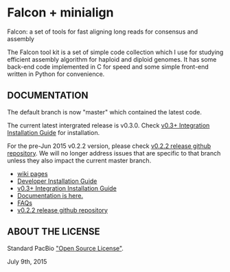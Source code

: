 Falcon + minialign
===========

Falcon: a set of tools for fast aligning long reads for consensus and assembly

The Falcon tool kit is a set of simple code collection which I use for studying
efficient assembly algorithm for haploid and diploid genomes. It has some back-end 
code implemented in C for speed and some simple front-end written in Python for
convenience. 


DOCUMENTATION
-------------

The default branch is now "master" which contained the latest code.

The current latest intergrated release is v0.3.0. Check [v0.3+ Integration Installation Guide](https://github.com/PacificBiosciences/FALCON-integrate/wiki/Installation) for installation.

For the pre-Jun 2015 v0.2.2 version, please check [v0.2.2 release github repository](https://github.com/PacificBiosciences/FALCON/tree/v0.2.2). We will no longer address issues that are specific to that branch unless they also impact the current master branch.

- [wiki pages](https://github.com/PacificBiosciences/FALCON/wiki)
- [Developer Installation Guide](https://github.com/PacificBiosciences/FALCON/wiki/Setup:-Installation-and-Environment)
- [v0.3+ Integration Installation Guide](https://github.com/PacificBiosciences/FALCON-integrate/wiki/Installation)
- [Documentation is here.](https://github.com/PacificBiosciences/FALCON/wiki/Manual)
- [FAQs](https://github.com/PacificBiosciences/FALCON/wiki/FAQs)
- [v0.2.2 release github repository](https://github.com/PacificBiosciences/FALCON/tree/v0.2.2)

ABOUT THE LICENSE
------------------

Standard PacBio ["Open Source License"](LICENSE).

July 9th, 2015

